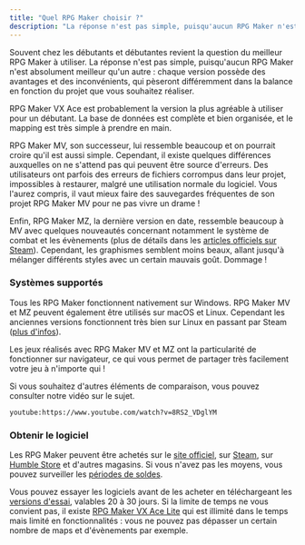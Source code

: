 ```yaml
---
title: "Quel RPG Maker choisir ?"
description: "La réponse n'est pas simple, puisqu'aucun RPG Maker n'est absolument meilleur qu'un autre. Comment choisir le plus avantageux pour votre projet ?"
---
```


Souvent chez les débutants et débutantes revient la question du meilleur RPG Maker à utiliser. La réponse n'est pas simple, puisqu'aucun RPG Maker n'est absolument meilleur qu'un autre : chaque version possède des avantages et des inconvénients, qui pèseront différemment dans la balance en fonction du projet que vous souhaitez réaliser.

RPG Maker VX Ace est probablement la version la plus agréable à utiliser pour un débutant. La base de données est complète et bien organisée, et le mapping est très simple à prendre en main.

RPG Maker MV, son successeur, lui ressemble beaucoup et on pourrait croire qu'il est aussi simple. Cependant, il existe quelques différences auxquelles on ne s'attend pas qui peuvent être source d'erreurs. Des utilisateurs ont parfois des erreurs de fichiers corrompus dans leur projet, impossibles à restaurer, malgré une utilisation normale du logiciel. Vous l'aurez compris, il vaut mieux faire des sauvegardes fréquentes de son projet RPG Maker MV pour ne pas vivre un drame !

Enfin, RPG Maker MZ, la dernière version en date, ressemble beaucoup à MV avec quelques nouveautés concernant notamment le système de combat et les évènements (plus de détails dans les [articles officiels sur Steam](https://store.steampowered.com/newshub/app/1096900)). Cependant, les graphismes semblent moins beaux, allant jusqu'à mélanger différents styles avec un certain mauvais goût. Dommage !

### Systèmes supportés

Tous les RPG Maker fonctionnent nativement sur Windows. RPG Maker MV et MZ peuvent également être utilisés sur macOS et Linux. Cependant les anciennes versions fonctionnent très bien sur Linux en passant par Steam ([plus d'infos](https://en.wikipedia.org/wiki/Valve_Proton)).

Les jeux réalisés avec RPG Maker MV et MZ ont la particularité de fonctionner sur navigateur, ce qui vous permet de partager très facilement votre jeu à n'importe qui !

Si vous souhaitez d'autres éléments de comparaison, vous pouvez consulter notre vidéo sur le sujet.

`youtube:https://www.youtube.com/watch?v=8RS2_VDglYM`

### Obtenir le logiciel

Les RPG Maker peuvent être achetés sur le [site officiel](http://www.rpgmakerweb.com/products), sur [Steam](http://store.steampowered.com/search/?term=RPG+Maker), sur [Humble Store](https://www.humblebundle.com/store/search?sort=bestselling&search=RPG%20Maker) et d'autres magasins. Si vous n'avez pas les moyens, vous pouvez surveiller les [périodes de soldes](https://isthereanydeal.com/game/rpgmakermv/history/).

Vous pouvez essayer les logiciels avant de les acheter en téléchargeant les [versions d'essai](http://www.rpgmakerweb.com/download/free-trials), valables 20 à 30 jours. Si la limite de temps ne vous convient pas, il existe [RPG Maker VX Ace Lite](http://store.steampowered.com/app/224280/RPG_Maker_VX_Ace_Lite/) qui est illimité dans le temps mais limité en fonctionnalités : vous ne pouvez pas dépasser un certain nombre de maps et d'évènements par exemple.
